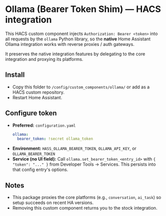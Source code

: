 # Ollama (Bearer Token Shim) — HACS integration

This HACS custom component injects `Authorization: Bearer <token>` into all requests by the `ollama` Python library,
so the **native** Home Assistant Ollama integration works with reverse proxies / auth gateways.

It preserves the native integration features by delegating to the core integration and proxying its platforms.

## Install
- Copy this folder to `/config/custom_components/ollama/` or add as a HACS custom repository.
- Restart Home Assistant.

## Configure token
- **Preferred:** `configuration.yaml`
  ```yaml
  ollama:
    bearer_token: !secret ollama_token
  ```
- **Environment:** `HASS_OLLAMA_BEARER_TOKEN`, `OLLAMA_API_KEY`, or `OLLAMA_BEARER_TOKEN`
- **Service (no UI field):** Call `ollama.set_bearer_token_<entry_id>` with `{ "token": "..." }` from Developer Tools → Services.
  This persists into that config entry's options.

## Notes
- This package proxies the core platforms (e.g., `conversation`, `ai_task`) so setup succeeds on recent HA versions.
- Removing this custom component returns you to the stock integration.

